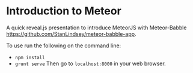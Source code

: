 Introduction to Meteor
======================

A quick reveal.js presentation to introduce MeteorJS with Meteor-Babble  
https://github.com/StanLindsey/meteor-babble-app.

To use run the following on the command line:
- `npm install`
- `grunt serve`
Then go to `localhost:8000` in your web browser.
